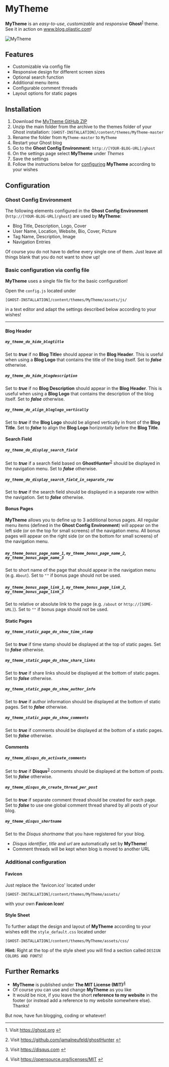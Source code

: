 ﻿# MyTheme

**MyTheme** is an *easy-to-use*, *customizable* and *responsive* **Ghost**<sup id="t1">[1](#f1)</sup> theme. 
See it in action on www.blog.oliastic.com!

![MyTheme](http://www.blog.oliastic.com:8080/content/images/MyTheme_Demo.png)




## Features

* Customizable via config file
* Responsive design for different screen sizes
* Optional search function
* Additional menu items 
* Configurable comment threads
* Layout options for static pages



## Installation

1. Download the [MyTheme GitHub ZIP](https://github.com/oliastic/MyTheme/archive/master.zip) 
2. Unzip the main folder from the archive to the themes folder of your Ghost installation: `[GHOST-INSTALLATION]/content/themes/MyTheme-master`
3. Rename the folder from `MyTheme-master` to `MyTheme`
4. Restart your Ghost blog
5. Go to the **Ghost Config Environment**: `http://[YOUR-BLOG-URL]/ghost`
6. On the settings page select **MyTheme** under *Themes*
7. Save the settings
8. Follow the instructions below for [configuring](#Configuration) **MyTheme** according to your wishes



## Configuration

### Ghost Config Environment

The following elements configured in the **Ghost Config Environment** (`http://[YOUR-BLOG-URL]/ghost`) are used by **MyTheme**:

* Blog Title, Description, Logo, Cover
* User Name, Location, Website, Bio, Cover, Picture
* Tag Name, Description, Image
* Navigation Entries

Of course you do not have to define every single one of them. Just leave all things blank that you do not want to show up!





### Basic configuration via config file

**MyTheme** uses a single file file for the basic configuration! 

Open the `config.js` located under

`[GHOST-INSTALLATION]/content/themes/MyTheme/assets/js/`

in a text editor and adapt the settings described below according to your wishes!

---

#### Blog Header

##### `my_theme_do_hide_blogtitle`
Set to ***true*** if no **Blog Title**e should appear in the **Blog Header**. This is useful when using a **Blog Logo** that contains the title of the blog itself. 
Set to ***false*** otherwise.



##### `my_theme_do_hide_blogdescription`
Set to ***true*** if no **Blog Description** should appear in the **Blog Header**. This is useful when using a **Blog Logo** that contains the description of the blog itself. 
Set to ***false*** otherwise.



##### `my_theme_do_align_bloglogo_vertically`
Set to ***true*** if the **Blog Logo** should be aligned vertically in front of the **Blog Title**. 
Set to ***false*** to align the **Blog Logo** horizontally before the **Blog Title**. 



#### Search Field

##### `my_theme_do_display_search_field`
Set to ***true*** if a search field based on **GhostHunter**<sup id="t2">[2](#f2)</sup> should be displayed in the navigation menu. 
Set to ***false*** otherwise.


##### `my_theme_do_display_search_field_in_separate_row`
Set to ***true*** if the search field should be displayed in a separate row within the navigation. 
Set to ***false*** otherwise. 



#### Bonus Pages

**MyTheme** allows you to define up to 3 additional bonus pages. 
All regular menu items (defined in the **Ghost Config Environment**)  will appear on the left side (or on the top for small screens) of the navigation menu.
All bonus pages will appear on the right side (or on the bottom for small screens) of the navigation menu. 

##### `my_theme_bonus_page_name_1`, `my_theme_bonus_page_name_2`, `my_theme_bonus_page_name_3`
Set to short name of the page that should appear in the navigation menu (e.g. `About`). 
Set to `""` if bonus page should not be used.

##### `my_theme_bonus_page_link_1`, `my_theme_bonus_page_link_2`, `my_theme_bonus_page_link_3`
Set to relative or absolute link to the page (e.g. `/about` or `http://[SOME-URL]`). 
Set to `""` if bonus page should not be used.



#### Static Pages

##### `my_theme_static_page_do_show_time_stamp`
Set to ***true*** if time stamp should be displayed at the top of static pages. 
Set to ***false*** otherwise.


##### `my_theme_static_page_do_show_share_links`
Set to ***true*** if share links should be displayed at the bottom of static pages. 
Set to ***false*** otherwise.


##### `my_theme_static_page_do_show_author_info`
Set to ***true*** if author information should be displayed at the bottom of static pages. 
Set to ***false*** otherwise.


##### `my_theme_static_page_do_show_comments`
Set to ***true*** if comments should be displayed at the bottom of a static pages. 
Set to ***false*** otherwise. 



#### Comments

##### `my_theme_disqus_do_activate_comments`
Set to ***true*** if **Disqus**<sup id="t3">[3](#f3)</sup> comments should be displayed at the bottom of posts. 
Set to ***false*** otherwise.



##### `my_theme_disqus_do_create_thread_per_post`
Set to ***true*** if separate comment thread should be created for each page. 
Set to ***false*** to use one global comment thread shared by all posts of your blog.


##### `my_theme_disqus_shortname`
Set to the *Disqus shortname* that you have registered for your blog.

* *Disqus identifier*, *title* and *url* are automatically set by **MyTheme**!
* Comment threads will be kept when blog is moved to another URL






### Additional configuration


#### Favicon

Just replace the `favicon.ico' located under

`[GHOST-INSTALLATION]/content/themes/MyTheme/assets/`

with your own **Favicon Icon**!




#### Style Sheet

To further adapt the design and layout of **MyTheme** according to your wishes edit the `style_default.css` located under  

`[GHOST-INSTALLATION]/content/themes/MyTheme/assets/css/`

**Hint:** Right at the top of the style sheet you will find a section called `DESIGN COLORS AND FONTS`! 



## Further Remarks

* **MyTheme** is published under **The MIT License (MIT)**<sup id="t4">[4](#f4)</sup>
* Of course you can use and change **MyTheme** as you like 
* It would be nice, if you leave the short **reference to my website** in the footer (or instead add a reference to my website somewhere else). Thanks!

But now, have fun blogging, coding or whatever!

---

<a id="f1">1.</a> Visit https://ghost.org [↩](#t1)

<a id="f2">2.</a> Visit https://github.com/jamalneufeld/ghostHunter [↩](#t2)

<a id="f3">3.</a> Visit https://disqus.com [↩](#t3)

<a id="f4">4.</a> Visit https://opensource.org/licenses/MIT [↩](#t4)


